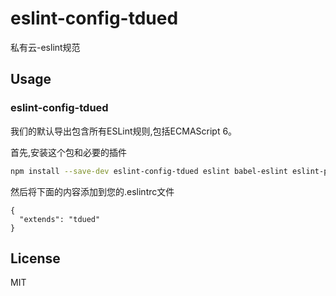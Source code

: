 # eslint-config-tdued

私有云-eslint规范

## Usage

### eslint-config-tdued

我们的默认导出包含所有ESLint规则,包括ECMAScript 6。

首先,安装这个包和必要的插件
```sh
npm install --save-dev eslint-config-tdued eslint babel-eslint eslint-plugin-react eslint-plugin-import eslint-plugin-jsx-a11y
```
然后将下面的内容添加到您的.eslintrc文件
```
{
  "extends": "tdued"
}
```

## License
MIT
